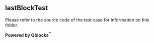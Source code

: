 ## lastBlockTest

Please refer to the source code of the test case for information on this folder.

**Powered by Qblocks<sup>&trade;</sup>**

